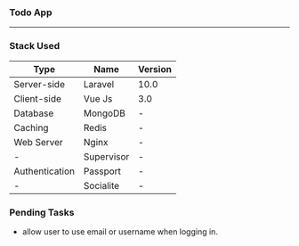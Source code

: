 ### Todo App

---

### Stack Used

| Type           | Name       | Version |
| -------------- | ---------- | ------- |
| Server-side    | Laravel    | 10.0    |
| Client-side    | Vue Js     | 3.0     |
| Database       | MongoDB    | -       |
| Caching        | Redis      | -       |
| Web Server     | Nginx      | -       |
| -              | Supervisor | -       |
| Authentication | Passport   | -       |
| -              | Socialite  | -       |

### Pending Tasks

- allow user to use email or username when logging in.
